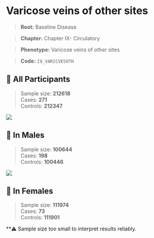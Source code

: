 # Varicose veins of other sites

> **Root:** Baseline Disease  

> **Chapter:** Chapter IX- Circulatory  

> **Phenotype:** Varicose veins of other sites  

> **Code:** `I9_VARICVESOTH`

## 🧪 All Participants  
> Sample size: **212618**  
> Cases: **271**  
> Controls: **212347**
<img src="/Disease/Figures/ALL/Incidence/I9_VARICVESOTH.png"/>
<CsvTable src="/public/Disease/Data/ALL/Incidence/COX_I9_VARICVESOTH.csv" label="🔍 View full results" />

## 👨 In Males  
> Sample size: **100644**  
> Cases: **198**  
> Controls: **100446**
<img src="/Disease/Figures/Male/Incidence/I9_VARICVESOTH.png"/>
<CsvTable src="/public/Disease/Data/Male/Incidence/COX_I9_VARICVESOTH.csv" label="🔍 View full results" />

## 👩 In Females  
> Sample size: **111974**  
> Cases: **73**  
> Controls: **111901**

**⚠️ Sample size too small to interpret results reliably.


